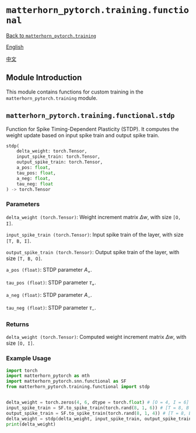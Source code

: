 # `matterhorn_pytorch.training.functional`

[Back to `matterhorn_pytorch.training`](./README.md)

[English](../../en_us/training/1_functional.md)

[中文](../../zh_cn/training/1_functional.md)

## Module Introduction

This module contains functions for custom training in the `matterhorn_pytorch.training` module.

## `matterhorn_pytorch.training.functional.stdp`

Function for Spike Timing-Dependent Plasticity (STDP). It computes the weight update based on input spike train and output spike train.

```python
stdp(
    delta_weight: torch.Tensor,
    input_spike_train: torch.Tensor,
    output_spike_train: torch.Tensor,
    a_pos: float,
    tau_pos: float,
    a_neg: float,
    tau_neg: float
) -> torch.Tensor
```

### Parameters

`delta_weight (torch.Tensor)`: Weight increment matrix $\Delta w$, with size `[O, I]`.

`input_spike_train (torch.Tensor)`: Input spike train of the layer, with size `[T, B, I]`.

`output_spike_train (torch.Tensor)`: Output spike train of the layer, with size `[T, B, O]`.

`a_pos (float)`: STDP parameter $A_{+}$.

`tau_pos (float)`: STDP parameter $\tau_{+}$.

`a_neg (float)`: STDP parameter $A_{-}$.

`tau_neg (float)`: STDP parameter $\tau_{-}$.

### Returns

`delta_weight (torch.Tensor)`: Computed weight increment matrix $\Delta w$, with size `[O, I]`.

### Example Usage

```python
import torch
import matterhorn_pytorch as mth
import matterhorn_pytorch.snn.functional as SF
from matterhorn_pytorch.training.functional import stdp


delta_weight = torch.zeros(4, 6, dtype = torch.float) # [O = 4, I = 6]
input_spike_train = SF.to_spike_train(torch.rand(8, 1, 6)) # [T = 8, B = 1, I = 6]
output_spike_train = SF.to_spike_train(torch.rand(8, 1, 4)) # [T = 8, B = 1, O = 4]
delta_weight = stdp(delta_weight, input_spike_train, output_spike_train, 0.2, 2, 0.2, 2)
print(delta_weight)
```
